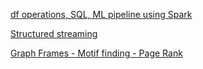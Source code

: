 [df operations, SQL, ML pipeline using Spark](https://github.com/KenzyAggour/Spark/blob/main/Spark%20-%201.ipynb)

[Structured streaming](https://github.com/KenzyAggour/Spark/blob/main/Structured_Streaming.ipynb)

[Graph Frames - Motif finding - Page Rank](https://github.com/KenzyAggour/Spark/blob/main/Graph_Frames_Motif_finding_Page_Rank.ipynb)
